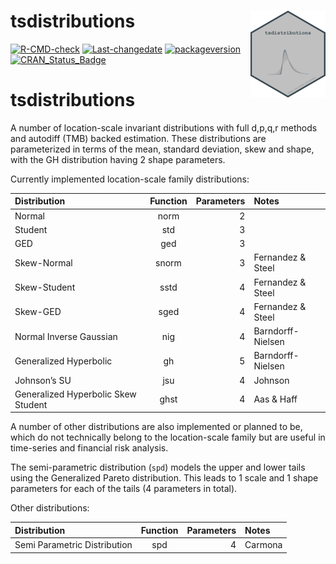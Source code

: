 
# tsdistributions <img src="man/figures/logo.png" align="right" height="139" alt="" />

[![R-CMD-check](https://github.com/tsmodels/tsdistributions/actions/workflows/R-CMD-check.yaml/badge.svg)](https://github.com/tsmodels/tsdistributions/actions/workflows/R-CMD-check.yaml)
[![Last-changedate](https://img.shields.io/badge/last%20change-2025--04--17-yellowgreen.svg)](/commits/master)
[![packageversion](https://img.shields.io/badge/Package%20version-1.0.3-orange.svg?style=flat-square)](commits/master)
[![CRAN_Status_Badge](https://www.r-pkg.org/badges/version/tsdistributions)](https://cran.r-project.org/package=tsdistributions)

# tsdistributions

A number of location-scale invariant distributions with full d,p,q,r
methods and autodiff (TMB) backed estimation. These distributions are
parameterized in terms of the mean, standard deviation, skew and shape,
with the GH distribution having 2 shape parameters.

Currently implemented location-scale family distributions:

| Distribution                        | Function | Parameters | Notes             |
|:------------------------------------|:--------:|-----------:|:------------------|
| Normal                              |   norm   |          2 |                   |
| Student                             |   std    |          3 |                   |
| GED                                 |   ged    |          3 |                   |
| Skew-Normal                         |  snorm   |          3 | Fernandez & Steel |
| Skew-Student                        |   sstd   |          4 | Fernandez & Steel |
| Skew-GED                            |   sged   |          4 | Fernandez & Steel |
| Normal Inverse Gaussian             |   nig    |          4 | Barndorff-Nielsen |
| Generalized Hyperbolic              |    gh    |          5 | Barndorff-Nielsen |
| Johnson’s SU                        |   jsu    |          4 | Johnson           |
| Generalized Hyperbolic Skew Student |   ghst   |          4 | Aas & Haff        |

A number of other distributions are also implemented or planned to be,
which do not technically belong to the location-scale family but are
useful in time-series and financial risk analysis.

The semi-parametric distribution (`spd`) models the upper and lower
tails using the Generalized Pareto distribution. This leads to 1 scale
and 1 shape parameters for each of the tails (4 parameters in total).

Other distributions:

| Distribution                 | Function | Parameters | Notes   |
|:-----------------------------|:--------:|-----------:|:--------|
| Semi Parametric Distribution |   spd    |          4 | Carmona |
